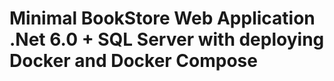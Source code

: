 
#   Minimal BookStore Web Application .Net 6.0 + SQL Server with deploying Docker and Docker Compose